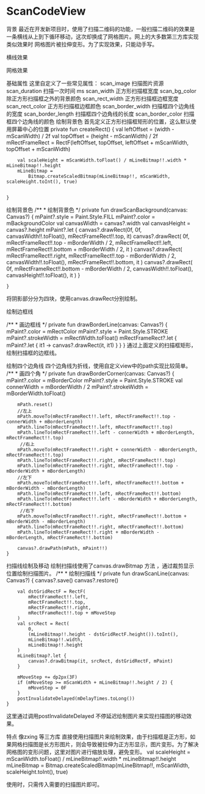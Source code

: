 # ScanCodeView
背景
最近在开发新项目时，使用了扫描二维码的功能，一般扫描二维码的效果是一条横线从上到下循环移动，这次却换成了网格图片。网上的大多数第三方库实现类似效果时 网格图片被拉伸变形。为了实现效果，只能动手写。

横线效果


网格效果


基础属性
这里自定义了一些常见属性：
scan_image	扫描图片资源
scan_duration	扫描一次时间 ms
scan_width	正方形扫描框宽度
scan_bg_color	除正方形扫描框之外的背景颜色
scan_rect_width	正方形扫描框边框宽度
scan_rect_color	正方形扫描框边框颜色
scan_border_width	扫描框四个边角线的宽度
scan_border_length	扫描框四个边角线的长度
scan_border_color	扫描框四个边角线的颜色
绘制背景色
首先定义正方形扫描框矩形的位置，这么默认使用屏幕中心的位置
 private fun createRect() {
        val leftOffset = (width - mScanWidth) / 2f
        val topOffset = (height - mScanWidth) / 2f
        mRectFrameRect =
            RectF(leftOffset, topOffset, leftOffset + mScanWidth, topOffset + mScanWidth)

        val scaleHeight = mScanWidth.toFloat() / mLineBitmap!!.width * mLineBitmap!!.height
        mLineBitmap =
            Bitmap.createScaledBitmap(mLineBitmap!!, mScanWidth, scaleHeight.toInt(), true)


    }
绘制背景色
/**
     * 绘制背景色
     */
    private fun drawScanBackground(canvas: Canvas?) {
        mPaint?.style = Paint.Style.FILL
        mPaint?.color = mBackgroundColor
        val canvasWidth = canvas?.width
        val canvasHeight = canvas?.height
        mPaint?.let {
            canvas?.drawRect(0f, 0f, canvasWidth!!.toFloat(), mRectFrameRect!!.top, it)
            canvas?.drawRect(
                0f,
                mRectFrameRect!!.top - mBorderWidth / 2,
                mRectFrameRect!!.left,
                mRectFrameRect!!.bottom + mBorderWidth / 2,
                it
            )
            canvas?.drawRect(
                mRectFrameRect!!.right,
                mRectFrameRect!!.top - mBorderWidth / 2,
                canvasWidth!!.toFloat(),
                mRectFrameRect!!.bottom,
                it
            )
            canvas?.drawRect(
                0f,
                mRectFrameRect!!.bottom - mBorderWidth / 2,
                canvasWidth!!.toFloat(),
                canvasHeight!!.toFloat(),
                it
            )
        }

    }
将阴影部分分为四块，使用canvas.drawRect分别绘制。

绘制边框线

/**
     * 画边框线
     */
    private fun drawBorderLine(canvas: Canvas?) {
        mPaint?.color = mRectColor
        mPaint?.style = Paint.Style.STROKE
        mPaint?.strokeWidth = mRectWidth.toFloat()
        mRectFrameRect?.let { mPaint?.let { it1 -> canvas?.drawRect(it, it1) } }
    }
通过上面定义的扫描框矩形，绘制扫描框的边框线。

绘制四个边角线
四个边角线为折线，使用自定义view中的path实现比较简单。
    /**
     * 画四个角
     */
    private fun drawBorderCorner(canvas: Canvas?) {
        mPaint?.color = mBorderColor
        mPaint?.style = Paint.Style.STROKE
        val connerWidth = mBorderWidth / 2
        mPaint?.strokeWidth = mBorderWidth.toFloat()

        mPath.reset()
        //左上     
        mPath.moveTo(mRectFrameRect!!.left, mRectFrameRect!!.top - connerWidth + mBorderLength)
        mPath.lineTo(mRectFrameRect!!.left, mRectFrameRect!!.top)
        mPath.lineTo(mRectFrameRect!!.left - connerWidth + mBorderLength, mRectFrameRect!!.top)
         //右上     
        mPath.moveTo(mRectFrameRect!!.right + connerWidth - mBorderLength, mRectFrameRect!!.top)
        mPath.lineTo(mRectFrameRect!!.right, mRectFrameRect!!.top)
        mPath.lineTo(mRectFrameRect!!.right, mRectFrameRect!!.top - mBorderWidth + mBorderLength)
        //左下    
        mPath.moveTo(mRectFrameRect!!.left, mRectFrameRect!!.bottom + mBorderWidth - mBorderLength)
        mPath.lineTo(mRectFrameRect!!.left, mRectFrameRect!!.bottom)
        mPath.lineTo(mRectFrameRect!!.left - mBorderWidth + mBorderLength, mRectFrameRect!!.bottom)
         //右下 
        mPath.moveTo(mRectFrameRect!!.right, mRectFrameRect!!.bottom + mBorderWidth - mBorderLength)
        mPath.lineTo(mRectFrameRect!!.right, mRectFrameRect!!.bottom)
        mPath.lineTo(mRectFrameRect!!.right + mBorderWidth - mBorderLength, mRectFrameRect!!.bottom)

        canvas?.drawPath(mPath, mPaint!!)
    }
扫描线绘制及移动
绘制扫描线使用了canvas.drawBitmap 方法 ，通过裁剪显示位置绘制扫描图片。
  /**
     * 绘制扫描线
     */
    private fun drawScanLine(canvas: Canvas?) {
        canvas?.save()
        canvas?.restore()

        val dstGridRectF = RectF(
            mRectFrameRect!!.left,
            mRectFrameRect!!.top,
            mRectFrameRect!!.right,
            mRectFrameRect!!.top + mMoveStep
        )
        val srcRect = Rect(
            0,
            (mLineBitmap!!.height - dstGridRectF.height()).toInt(),
            mLineBitmap!!.width,
            mLineBitmap!!.height
        )
        mLineBitmap?.let {
            canvas?.drawBitmap(it, srcRect, dstGridRectF, mPaint)
        }

        mMoveStep += dp2px(3F)
        if (mMoveStep >= mScanWidth + mLineBitmap!!.height / 2) {
            mMoveStep = 0F
        }
        postInvalidateDelayed(mDelayTimes.toLong())
    }
这里通过调用postInvalidateDelayed 不停延迟绘制图片来实现扫描图的移动效果。

特点
像zxing 等三方库 直接使用扫描图片来绘制效果，由于扫描框是正方形，如果网格扫描图是长方形图片，则会导致被拉伸为正方形显示，图片变形。为了解决网格图的变形问题，这里对图片进行缩放处理，避免变形。
 val scaleHeight = mScanWidth.toFloat() / mLineBitmap!!.width * mLineBitmap!!.height
        mLineBitmap =
            Bitmap.createScaledBitmap(mLineBitmap!!, mScanWidth, scaleHeight.toInt(), true)

使用时，只需传入需要的扫描图片即可。

